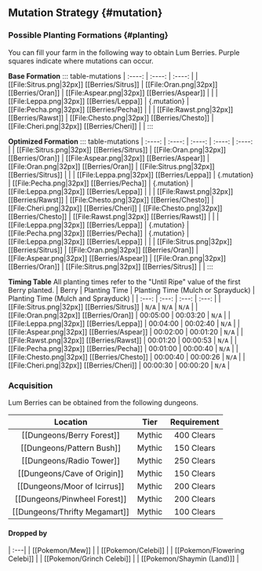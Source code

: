 ## Mutation Strategy {#mutation}

### Possible Planting Formations {#planting}

You can fill your farm in the following way to obtain Lum Berries. Purple squares indicate where mutations can occur.

**Base Formation**
::: table-mutations
| :----: | :----: | :----: |
| [[File:Sitrus.png\|32px]] [[Berries/Sitrus]] | [[File:Oran.png\|32px]] [[Berries/Oran]] | [[File:Aspear.png\|32px]] [[Berries/Aspear]] | |
| [[File:Leppa.png\|32px]] [[Berries/Leppa]] | {.mutation} | [[File:Pecha.png\|32px]] [[Berries/Pecha]] | |
| [[File:Rawst.png\|32px]] [[Berries/Rawst]] | [[File:Chesto.png\|32px]] [[Berries/Chesto]] | [[File:Cheri.png\|32px]] [[Berries/Cheri]] | |
:::

**Optimized Formation**
::: table-mutations
| :----: | :----: | :----: | :----: | :----: |
| [[File:Sitrus.png\|32px]] [[Berries/Sitrus]] | [[File:Oran.png\|32px]] [[Berries/Oran]] | [[File:Aspear.png\|32px]] [[Berries/Aspear]] | [[File:Oran.png\|32px]] [[Berries/Oran]] | [[File:Sitrus.png\|32px]] [[Berries/Sitrus]] | |
| [[File:Leppa.png\|32px]] [[Berries/Leppa]] | {.mutation} | [[File:Pecha.png\|32px]] [[Berries/Pecha]] | {.mutation} | [[File:Leppa.png\|32px]] [[Berries/Leppa]] | |
| [[File:Rawst.png\|32px]] [[Berries/Rawst]] | [[File:Chesto.png\|32px]] [[Berries/Chesto]] | [[File:Cheri.png\|32px]] [[Berries/Cheri]] | [[File:Chesto.png\|32px]] [[Berries/Chesto]] | [[File:Rawst.png\|32px]] [[Berries/Rawst]] | |
| [[File:Leppa.png\|32px]] [[Berries/Leppa]] | {.mutation} | [[File:Pecha.png\|32px]] [[Berries/Pecha]] | {.mutation} | [[File:Leppa.png\|32px]] [[Berries/Leppa]] | |
| [[File:Sitrus.png\|32px]] [[Berries/Sitrus]] | [[File:Oran.png\|32px]] [[Berries/Oran]] | [[File:Aspear.png\|32px]] [[Berries/Aspear]] | [[File:Oran.png\|32px]] [[Berries/Oran]] | [[File:Sitrus.png\|32px]] [[Berries/Sitrus]] | |
:::

**Timing Table**
All planting times refer to the "Until Ripe" value of the first Berry planted.
| Berry                                         | Planting Time | Planting Time (Mulch or Sprayduck)    | Planting Time (Mulch and Sprayduck)   |
| :---:                                         | :---:         | :---:                                 | :---:                                 |
| [[File:Sitrus.png\|32px]] [[Berries/Sitrus]]  | `N/A`         | `N/A`                                 | `N/A`                                 |
| [[File:Oran.png\|32px]] [[Berries/Oran]]      | 00:05:00      | 00:03:20                              | `N/A`                                 |
| [[File:Leppa.png\|32px]] [[Berries/Leppa]]    | 00:04:00      | 00:02:40                              | `N/A`                                 |
| [[File:Aspear.png\|32px]] [[Berries/Aspear]]  | 00:02:00      | 00:01:20                              | `N/A`                                 |
| [[File:Rawst.png\|32px]] [[Berries/Rawst]]    | 00:01:20      | 00:00:53                              | `N/A`                                 |
| [[File:Pecha.png\|32px]] [[Berries/Pecha]]    | 00:01:00      | 00:00:40                              | `N/A`                                 |
| [[File:Chesto.png\|32px]] [[Berries/Chesto]]  | 00:00:40      | 00:00:26                              | `N/A`                                 |
| [[File:Cheri.png\|32px]] [[Berries/Cheri]]    | 00:00:30      | 00:00:20                              | `N/A`                                 |

### Acquisition
Lum Berries can be obtained from the following dungeons.

| Location	                        | Tier	    | Requirement   |
| :---:                             | :---:     | :---:         |
| [[Dungeons/Berry Forest]]	        | Mythic  	| 400 Clears    |
| [[Dungeons/Pattern Bush]]	        | Mythic  	| 150 Clears    |
| [[Dungeons/Radio Tower]]	        | Mythic  	| 250 Clears    |
| [[Dungeons/Cave of Origin]]       | Mythic  	| 150 Clears    |
| [[Dungeons/Moor of Icirrus]]       | Mythic  	| 200 Clears    |
| [[Dungeons/Pinwheel Forest]]      | Mythic  	| 200 Clears    |
| [[Dungeons/Thrifty Megamart]]     | Mythic  	| 100 Clears    |

#### Dropped by
| :---|
| [[Pokemon/Mew]] |
| [[Pokemon/Celebi]] |
| [[Pokemon/Flowering Celebi]] |
| [[Pokemon/Grinch Celebi]] |
| [[Pokemon/Shaymin (Land)]] |
